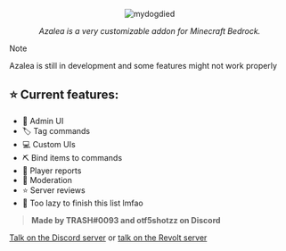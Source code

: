 <div align="center">

  ![mydogdied](https://github.com/Ant767/Azalea/assets/122332042/77e271c8-d362-4db8-9756-ab44f472aa13)

  
  *Azalea is a very customizable addon for Minecraft Bedrock.*

</div>

> [!NOTE]
> Azalea is still in development and some features might not work properly


## ⭐ Current features:
- :hammer: Admin UI
- :label: Tag commands
- :computer: Custom UIs
- :pick: Bind items to commands
- 🚩 Player reports
- :police_officer: Moderation
- :star: Server reviews
- :sleeping_bed: Too lazy to finish this list lmfao

> **Made by TRASH#0093 and otf5shotzz on Discord**

[Talk on the Discord server](https://discord.gg/azalea-1-year-anniversary-922867041029984316) or [talk on the Revolt server](https://rvlt.gg/PjgTYFgF)
